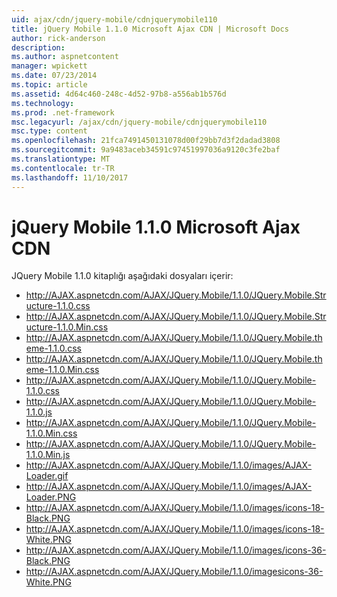 ```yaml
---
uid: ajax/cdn/jquery-mobile/cdnjquerymobile110
title: jQuery Mobile 1.1.0 Microsoft Ajax CDN | Microsoft Docs
author: rick-anderson
description: 
ms.author: aspnetcontent
manager: wpickett
ms.date: 07/23/2014
ms.topic: article
ms.assetid: 4d64c460-248c-4d52-97b8-a556ab1b576d
ms.technology: 
ms.prod: .net-framework
msc.legacyurl: /ajax/cdn/jquery-mobile/cdnjquerymobile110
msc.type: content
ms.openlocfilehash: 21fca7491450131078d00f29bb7d3f2dadad3808
ms.sourcegitcommit: 9a9483aceb34591c97451997036a9120c3fe2baf
ms.translationtype: MT
ms.contentlocale: tr-TR
ms.lasthandoff: 11/10/2017
---
```

<a name="jquery-mobile-110-on-the-microsoft-ajax-cdn"></a>jQuery Mobile 1.1.0 Microsoft Ajax CDN
====================
JQuery Mobile 1.1.0 kitaplığı aşağıdaki dosyaları içerir:

- http://AJAX.aspnetcdn.com/AJAX/JQuery.Mobile/1.1.0/JQuery.Mobile.Structure-1.1.0.css
- http://AJAX.aspnetcdn.com/AJAX/JQuery.Mobile/1.1.0/JQuery.Mobile.Structure-1.1.0.Min.css
- http://AJAX.aspnetcdn.com/AJAX/JQuery.Mobile/1.1.0/JQuery.Mobile.theme-1.1.0.css
- http://AJAX.aspnetcdn.com/AJAX/JQuery.Mobile/1.1.0/JQuery.Mobile.theme-1.1.0.Min.css
- http://AJAX.aspnetcdn.com/AJAX/JQuery.Mobile/1.1.0/JQuery.Mobile-1.1.0.css
- http://AJAX.aspnetcdn.com/AJAX/JQuery.Mobile/1.1.0/JQuery.Mobile-1.1.0.js
- http://AJAX.aspnetcdn.com/AJAX/JQuery.Mobile/1.1.0/JQuery.Mobile-1.1.0.Min.css
- http://AJAX.aspnetcdn.com/AJAX/JQuery.Mobile/1.1.0/JQuery.Mobile-1.1.0.Min.js
- http://AJAX.aspnetcdn.com/AJAX/JQuery.Mobile/1.1.0/images/AJAX-Loader.gif
- http://AJAX.aspnetcdn.com/AJAX/JQuery.Mobile/1.1.0/images/AJAX-Loader.PNG
- http://AJAX.aspnetcdn.com/AJAX/JQuery.Mobile/1.1.0/images/icons-18-Black.PNG
- http://AJAX.aspnetcdn.com/AJAX/JQuery.Mobile/1.1.0/images/icons-18-White.PNG
- http://AJAX.aspnetcdn.com/AJAX/JQuery.Mobile/1.1.0/images/icons-36-Black.PNG
- http://AJAX.aspnetcdn.com/AJAX/JQuery.Mobile/1.1.0/imagesicons-36-White.PNG
